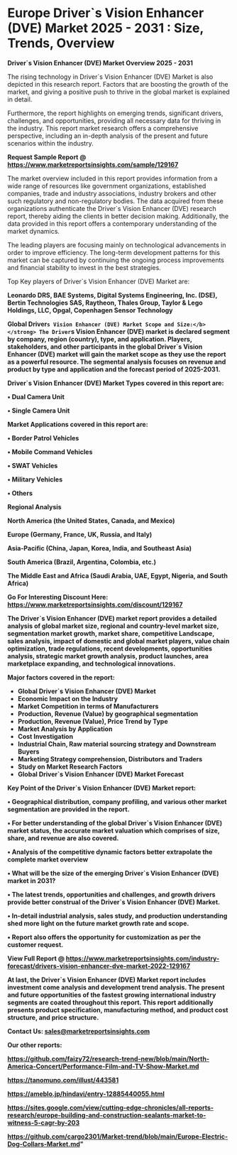  # Europe Driver`s Vision Enhancer (DVE) Market 2025 - 2031 : Size, Trends, Overview

<Strong> Driver`s Vision Enhancer (DVE) Market Overview 2025 - 2031</strong>

The rising technology in Driver`s Vision Enhancer (DVE) Market is also depicted in this research report. Factors that are boosting the growth of the market, and giving a positive push to thrive in the global market is explained in detail.

Furthermore, the report highlights on emerging trends, significant drivers, challenges, and opportunities, providing all necessary data for thriving in the industry. This report market research offers a comprehensive perspective, including an in-depth analysis of the present and future scenarios within the industry.

<strong>Request Sample Report @ <a href=https://www.marketreportsinsights.com/sample/129167>https://www.marketreportsinsights.com/sample/129167</a></strong>

The market overview included in this report provides information from a wide range of resources like government organizations, established companies, trade and industry associations, industry brokers and other such regulatory and non-regulatory bodies. The data acquired from these organizations authenticate the Driver`s Vision Enhancer (DVE) research report, thereby aiding the clients in better decision making. Additionally, the data provided in this report offers a contemporary understanding of the market dynamics.

The leading players are focusing mainly on technological advancements in order to improve efficiency. The long-term development patterns for this market can be captured by continuing the ongoing process improvements and financial stability to invest in the best strategies.

Top Key players of Driver`s Vision Enhancer (DVE) Market are:

<strong>Leonardo DRS, BAE Systems, Digital Systems Engineering, Inc. (DSE), Bertin Technologies SAS, Raytheon, Thales Group, Taylor & Lego Holdings, LLC, Opgal, Copenhagen Sensor Technology</strong>

<strong><b>Global Driver`s Vision Enhancer (DVE) Market Scope and Size:</b></strong>
The Driver`s Vision Enhancer (DVE) market is declared segment by company, region (country), type, and application. Players, stakeholders, and other participants in the global Driver`s Vision Enhancer (DVE) market will gain the market scope as they use the report as a powerful resource. The segmental analysis focuses on revenue and product by type and application and the forecast period of 2025-2031.

Driver`s Vision Enhancer (DVE) Market Types covered in this report are:

<strong>• Dual Camera Unit

• Single Camera Unit</strong>

Market Applications covered in this report are:

<strong>• Border Patrol Vehicles

• Mobile Command Vehicles

• SWAT Vehicles

• Military Vehicles

• Others</strong> 

Regional Analysis

<strong>North America</strong> (the United States, Canada, and Mexico)

<strong>Europe</strong> (Germany, France, UK, Russia, and Italy)

<strong>Asia-Pacific</strong> (China, Japan, Korea, India, and Southeast Asia)

<strong>South America</strong> (Brazil, Argentina, Colombia, etc.)

<strong>The Middle East and Africa</strong> (Saudi Arabia, UAE, Egypt, Nigeria, and South Africa)

<strong>Go For Interesting Discount Here: <a href=https://www.marketreportsinsights.com/discount/129167>https://www.marketreportsinsights.com/discount/129167</a></strong>

The Driver`s Vision Enhancer (DVE) market report provides a detailed analysis of global market size, regional and country-level market size, segmentation market growth, market share, competitive Landscape, sales analysis, impact of domestic and global market players, value chain optimization, trade regulations, recent developments, opportunities analysis, strategic market growth analysis, product launches, area marketplace expanding, and technological innovations.

<strong><b>Major factors covered in the report:</b></strong>
<ul>
  <li>Global Driver`s Vision Enhancer (DVE) Market </li>
  <li>Economic Impact on the Industry</li>
  <li>Market Competition in terms of Manufacturers</li>
  <li>Production, Revenue (Value) by geographical segmentation</li>
  <li>Production, Revenue (Value), Price Trend by Type</li>
  <li>Market Analysis by Application</li>
  <li>Cost Investigation</li>
  <li>Industrial Chain, Raw material sourcing strategy and Downstream Buyers</li>
  <li>Marketing Strategy comprehension, Distributors and Traders</li>
  <li>Study on Market Research Factors</li>
  <li>Global Driver`s Vision Enhancer (DVE) Market Forecast</li>
</ul>

<strong><b>Key Point of the Driver`s Vision Enhancer (DVE) Market report:</b></strong>

• Geographical distribution, company profiling, and various other market segmentation are provided in the report.

• For better understanding of the global Driver`s Vision Enhancer (DVE) market status, the accurate market valuation which comprises of size, share, and revenue are also covered.

• Analysis of the competitive dynamic factors better extrapolate the complete market overview

• What will be the size of the emerging Driver`s Vision Enhancer (DVE) market in 2031?

• The latest trends, opportunities and challenges, and growth drivers provide better construal of the Driver`s Vision Enhancer (DVE) Market.

• In-detail industrial analysis, sales study, and production understanding shed more light on the future market growth rate and scope.

• Report also offers the opportunity for customization as per the customer request.

<strong><b>View Full Report @ <a href=https://www.marketreportsinsights.com/industry-forecast/drivers-vision-enhancer-dve-market-2022-129167>https://www.marketreportsinsights.com/industry-forecast/drivers-vision-enhancer-dve-market-2022-129167</a></b></strong>


At last, the Driver`s Vision Enhancer (DVE) Market report includes investment come analysis and development trend analysis. The present and future opportunities of the fastest growing international industry segments are coated throughout this report. This report additionally presents product specification, manufacturing method, and product cost structure, and price structure.

<strong>Contact Us:</strong>
sales@marketreportsinsights.com

<strong>Our other reports:</strong>

<a href=https://github.com/faizy72/research-trend-new/blob/main/North-America-Concert/Performance-Film-and-TV-Show-Market.md>https://github.com/faizy72/research-trend-new/blob/main/North-America-Concert/Performance-Film-and-TV-Show-Market.md</a>

<a href=https://tanomuno.com/illust/443581>https://tanomuno.com/illust/443581</a>

<a href=https://ameblo.jp/hindavi/entry-12885440055.html>https://ameblo.jp/hindavi/entry-12885440055.html</a>

<a href=https://sites.google.com/view/cutting-edge-chronicles/all-reports-research/europe-building-and-construction-sealants-market-to-witness-5-cagr-by-203>https://sites.google.com/view/cutting-edge-chronicles/all-reports-research/europe-building-and-construction-sealants-market-to-witness-5-cagr-by-203</a>

<a href=https://github.com/cargo2301/Market-trend/blob/main/Europe-Electric-Dog-Collars-Market.md>https://github.com/cargo2301/Market-trend/blob/main/Europe-Electric-Dog-Collars-Market.md</a>"
